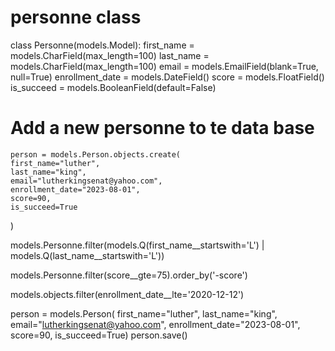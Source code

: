 
# personne class
class Personne(models.Model):
    first_name = models.CharField(max_length=100)
    last_name = models.CharField(max_length=100)
    email = models.EmailField(blank=True, null=True)
    enrollment_date = models.DateField()
    score = models.FloatField()
    is_succeed = models.BooleanField(default=False)

# Add a new personne to te data base
    person = models.Person.objects.create(
    first_name="luther",
    last_name="king",
    email="lutherkingsenat@yahoo.com",
    enrollment_date="2023-08-01",
    score=90,
    is_succeed=True
)

    

models.Personne.filter(models.Q(first_name__startswith='L') | models.Q(last_name__startswith='L'))

    
models.Personne.filter(score__gte=75).order_by('-score')


models.objects.filter(enrollment_date__lte='2020-12-12')


 person = models.Person(
    first_name="luther",
    last_name="king",
    email="lutherkingsenat@yahoo.com",
    enrollment_date="2023-08-01",
    score=90,
    is_succeed=True)
    person.save()



